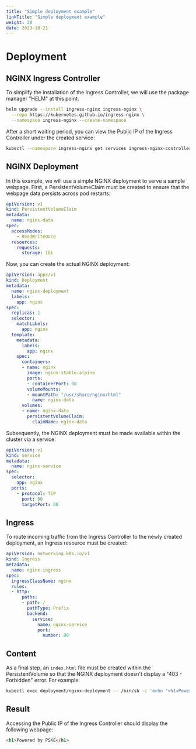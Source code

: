 ```yaml
---
title: "Simple deployment example"
linkTitle: "Simple deployment example"
weight: 20
date: 2023-10-21
---
```


# Deployment

## NGINX Ingress Controller
To simplify the installation of the Ingress Controller, we will use the package manager "HELM" at this point:

```bash
helm upgrade --install ingress-nginx ingress-nginx \
  --repo https://kubernetes.github.io/ingress-nginx \
  --namespace ingress-nginx --create-namespace
```

After a short waiting period, you can view the Public IP of the Ingress Controller under the created service:

```bash
kubectl --namespace ingress-nginx get services ingress-nginx-controller
```

## NGINX Deployment
In this example, we will use a simple NGINX deployment to serve a sample webpage. First, a PersistentVolumeClaim must be created to ensure that the webpage data persists across pod restarts:

```yaml
apiVersion: v1
kind: PersistentVolumeClaim
metadata:
  name: nginx-data
spec:
  accessModes:
    - ReadWriteOnce
  resources:
    requests:
      storage: 1Gi
```

Now, you can create the actual NGINX deployment:

```yaml
apiVersion: apps/v1
kind: Deployment
metadata:
  name: nginx-deployment
  labels:
    app: nginx
spec:
  replicas: 1
  selector:
    matchLabels:
      app: nginx
  template:
    metadata:
      labels:
        app: nginx
    spec:
      containers:
      - name: nginx
        image: nginx:stable-alpine
        ports:
        - containerPort: 80
        volumeMounts:
        - mountPath: "/usr/share/nginx/html"
          name: nginx-data
      volumes:
      - name: nginx-data
        persistentVolumeClaim:
          claimName: nginx-data
```

Subsequently, the NGINX deployment must be made available within the cluster via a service:

```yaml
apiVersion: v1
kind: Service
metadata:
  name: nginx-service
spec:
  selector:
    app: nginx
  ports:
    - protocol: TCP
      port: 80
      targetPort: 80
```

## Ingress
To route incoming traffic from the Ingress Controller to the newly created deployment, an Ingress resource must be created:

```yaml
apiVersion: networking.k8s.io/v1
kind: Ingress
metadata:
  name: nginx-ingress
spec:
  ingressClassName: nginx
  rules:
  - http:
      paths:
      - path: /
        pathType: Prefix
        backend:
          service:
            name: nginx-service
            port:
              number: 80
```

## Content
As a final step, an `index.html` file must be created within the PersistentVolume so that the NGINX deployment doesn't display a "403 - Forbidden" error. For example:

```bash
kubectl exec deployment/nginx-deployment -- /bin/sh -c 'echo "<h1>Powered by PSKE</h1>" > /usr/share/nginx/html/index.html'
```

## Result
Accessing the Public IP of the Ingress Controller should display the following webpage:

```html
<h1>Powered by PSKE</h1>
```